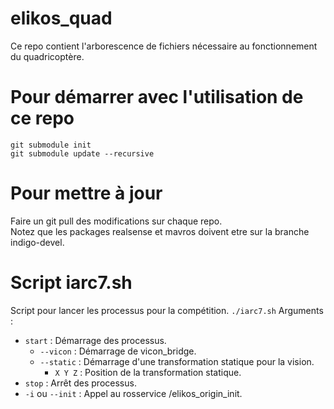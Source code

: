 # elikos_quad
Ce repo contient l'arborescence de fichiers nécessaire au fonctionnement du quadricoptère.

# Pour démarrer avec l'utilisation de ce repo
	git submodule init
	git submodule update --recursive
# Pour mettre à jour
Faire un git pull des modifications sur chaque repo.  
Notez que les packages realsense et mavros doivent etre sur la branche indigo-devel.

# Script iarc7.sh
Script pour lancer les processus pour la compétition.
`./iarc7.sh`
Arguments :
- `start` : Démarrage des processus.
	- `--vicon` : Démarrage de vicon_bridge.
	- `--static` : Démarrage d'une transformation statique pour la vision.
		- `X Y Z` : Position de la transformation statique.  
- `stop` : Arrêt des processus.
- `-i` ou `--init` : Appel au rosservice /elikos_origin_init.
